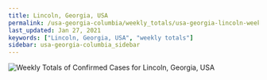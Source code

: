```yaml
---
title: Lincoln, Georgia, USA
permalink: /usa-georgia-columbia/weekly_totals/usa-georgia-lincoln-weekly_totals.html
last_updated: Jan 27, 2021
keywords: ["Lincoln, Georgia, USA", "weekly totals"]
sidebar: usa-georgia-columbia_sidebar
---
```


![Weekly Totals of Confirmed Cases for Lincoln, Georgia, USA](/covid_tracker/images/graphs/usa-georgia-lincoln-weekly_totals_graph.png)
